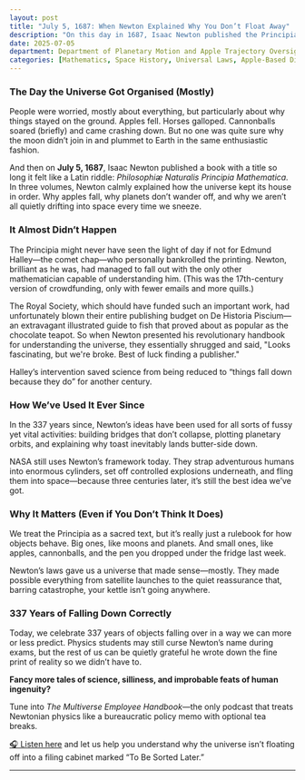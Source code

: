 ```yaml
---
layout: post
title: "July 5, 1687: When Newton Explained Why You Don’t Float Away"
description: "On this day in 1687, Isaac Newton published the Principia—a book that explained why apples fall, why planets don’t wander off, and why NASA is still lighting enormous tubes on fire to fling humans into orbit 337 years later."
date: 2025-07-05
department: Department of Planetary Motion and Apple Trajectory Oversight
categories: [Mathematics, Space History, Universal Laws, Apple-Based Discoveries]
---
```


### The Day the Universe Got Organised (Mostly)

People were worried, mostly about everything, but particularly about why things stayed on the ground. Apples fell. Horses galloped. Cannonballs soared (briefly) and came crashing down. But no one was quite sure why the moon didn’t join in and plummet to Earth in the same enthusiastic fashion. 

And then on **July 5, 1687**, Isaac Newton published a book with a title so long it felt like a Latin riddle: *Philosophiæ Naturalis Principia Mathematica.* In three volumes, Newton calmly explained how the universe kept its house in order. Why apples fall, why planets don’t wander off, and why we aren’t all quietly drifting into space every time we sneeze. 

### It Almost Didn’t Happen

The Principia might never have seen the light of day if not for Edmund Halley—the comet chap—who personally bankrolled the printing. Newton, brilliant as he was, had managed to fall out with the only other mathematician capable of understanding him. (This was the 17th-century version of crowdfunding, only with fewer emails and more quills.) 

The Royal Society, which should have funded such an important work, had unfortunately blown their entire publishing budget on De Historia Piscium—an extravagant illustrated guide to fish that proved about as popular as the chocolate teapot. So when Newton presented his revolutionary handbook for understanding the universe, they essentially shrugged and said, "Looks fascinating, but we're broke. Best of luck finding a publisher."

Halley’s intervention saved science from being reduced to “things fall down because they do” for another century.

### How We’ve Used It Ever Since

In the 337 years since, Newton’s ideas have been used for all sorts of fussy yet vital activities: building bridges that don’t collapse, plotting planetary orbits, and explaining why toast inevitably lands butter-side down. 

NASA still uses Newton’s framework today. They strap adventurous humans into enormous cylinders, set off controlled explosions underneath, and fling them into space—because three centuries later, it’s still the best idea we’ve got.

### Why It Matters (Even if You Don’t Think It Does)

We treat the Principia as a sacred text, but it’s really just a rulebook for how objects behave. Big ones, like moons and planets. And small ones, like apples, cannonballs, and the pen you dropped under the fridge last week. 

Newton’s laws gave us a universe that made sense—mostly. They made possible everything from satellite launches to the quiet reassurance that, barring catastrophe, your kettle isn’t going anywhere.

### 337 Years of Falling Down Correctly

Today, we celebrate 337 years of objects falling over in a way we can more or less predict. Physics students may still curse Newton’s name during exams, but the rest of us can be quietly grateful he wrote down the fine print of reality so we didn’t have to.

**Fancy more tales of science, silliness, and improbable feats of human ingenuity?**  

Tune into *The Multiverse Employee Handbook*—the only podcast that treats Newtonian physics like a bureaucratic policy memo with optional tea breaks.  

[🎧 Listen here](https://multiverseemployeehandbook.com/episodes/) and let us help you understand why the universe isn’t floating off into a filing cabinet marked “To Be Sorted Later.”  

---